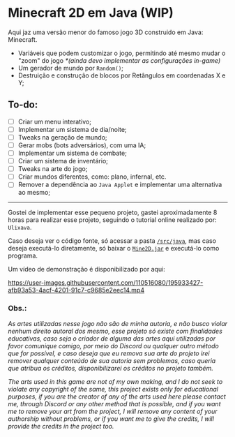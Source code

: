 # Minecraft 2D em Java (WIP)

Aqui jaz uma versão menor do famoso jogo 3D construido em Java: Minecraft.

- Variáveis que podem customizar o jogo, permitindo até mesmo mudar o "zoom" do jogo *\*(ainda devo implementar as configurações in-game)*
- Um gerador de mundo por `Random()`;
- Destruição e construção de blocos por Retângulos em coordenadas X e Y;

## To-do:

- [ ] Criar um menu interativo;
- [ ] Implementar um sistema de dia/noite;
- [ ] Tweaks na geração de mundo;
- [ ] Gerar mobs (bots adversários), com uma IA;
- [ ] Implementar um sistema de combate;
- [ ] Criar um sistema de inventário;
- [ ] Tweaks na arte do jogo;
- [ ] Criar mundos diferentes, como: plano, infernal, etc.
- [ ] Remover a dependência ao `Java Applet` e implementar uma alternativa ao mesmo;

---

Gostei de implementar esse pequeno projeto, gastei aproximadamente 8 horas para realizar esse projeto, seguindo o tutorial online realizado por: `Ulixava`.

Caso deseja ver o código fonte, só acessar a pasta [`/src/java`](/Mine2D/src/java), mas caso deseja executá-lo diretamente, só baixar o [`Mine2D.jar`](/Mine2D/Mine2D.jar) e executá-lo como programa.

Um vídeo de demonstração é disponibilizado por aqui:

https://user-images.githubusercontent.com/110516080/195933427-afb93a53-4acf-4201-91c7-c9685e2eec14.mp4

### Obs.:

*As artes utilizadas nesse jogo não são de minha autoria, e não busco violar nenhum direito autoral dos mesmo, esse projeto só existe com finalidades educativas, caso seja o criador de alguma das artes aqui utilizadas por favor comunique comigo, por meio do Discord ou qualquer outro método que for possível, e caso deseja que eu remova sua arte do projeto irei remover qualquer conteúdo de sua autoria sem problemas, caso queria que atribua os créditos, disponibilizarei os créditos no projeto também.*

*The arts used in this game are not of my own making, and I do not seek to violate any copyright of the same, this project exists only for educational purposes, if you are the creator of any of the arts used here please contact me, through Discord or any other method that is possible, and if you want me to remove your art from the project, I will remove any content of your authorship without problems, or if you want me to give the credits, I will provide the credits in the project too.*
